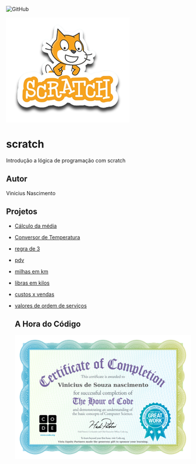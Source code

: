 ![GitHub](https://img.shields.io/github/license/spvinicius/scratch?style=flat-query)

![Scratch](https://github.com/spvinicius/scratch/blob/main/assets/icons/scratch.png)

# scratch
Introdução a lógica de programação com  scratch
## Autor
Vinicius Nascimento

## Projetos
- [Cálculo da média](https://scratch.mit.edu/projects/881964783/)
- [Conversor de Temperatura](https://scratch.mit.edu/projects/882608421/)
- [regra de 3](https://scratch.mit.edu/projects/882634723/)
- [pdv](https://scratch.mit.edu/projects/883244003/)
- [milhas em km](https://scratch.mit.edu/projects/884617862/)
- [libras em kilos](https://scratch.mit.edu/projects/884625438/)
- [custos x vendas](https://scratch.mit.edu/projects/884628546/)
- [valores de ordem de serviços](https://scratch.mit.edu/projects/884978568/)

  ## A Hora do Código
  ![Certificado](https://github.com/spvinicius/scratch/blob/main/assets/icons/eyJuYW1lIjoiVmluaWNpdXMgZGUgU291emEgbmFzY2ltZW50byIsImNvdXJzZSI6ImhvdXJvZmNvZGUiLCJkb25vciI6IlZpc3RhIEVxdWl0eSBQYXJ0bmVycyJ9.jpg)
  
  

